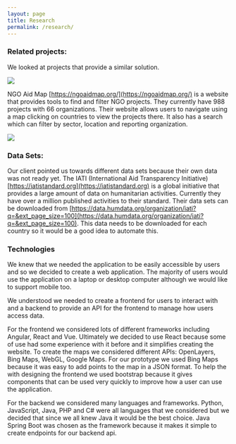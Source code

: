```yaml
---
layout: page
title: Research
permalink: /research/
---
```

### Related projects:

We looked at projects that provide a similar solution.

![]({{site.baseurl}}/images/ngo-aid-map.png)

NGO Aid Map [https://ngoaidmap.org/](https://ngoaidmap.org/) is a website that provides tools to find and filter NGO projects. They currently have 988 projects with 66 organizations. Their website allows users to navigate using a map clicking on countries to view the projects there. It also has a search which can filter by sector, location and reporting organization.

![]({{site.baseurl}}/images/ngo-aid-map-search.png)

### Data Sets:

Our client pointed us towards different data sets because their own data was not ready yet. The IATI (International Aid Transparency Initiative) [https://iatistandard.org](https://iatistandard.org) is a global initiative that provides a large amount of data on humanitarian activities. Currently they have over a million published activities to their standard. Their data sets can be downloaded from [https://data.humdata.org/organization/iati?q=&ext_page_size=100](https://data.humdata.org/organization/iati?q=&ext_page_size=100). This data needs to be downloaded for each country so it would be a good idea to automate this.

### Technologies

We knew that we needed the application to be easily accessible by users and so we decided to create a web application. The majority of users would use the application on a laptop or desktop computer although we would like to support mobile too.

We understood we needed to create a frontend for users to interact with and a backend to provide an API for the frontend to manage how users access data.

For the frontend we considered lots of different frameworks including Angular, React and Vue. Ultimately we decided to use React because some of use had some experience with it before and it simplifies creating the website. To create the maps we considered different APIs: OpenLayers, Bing Maps, WebGL, Google Maps. For our prototype we used Bing Maps because it was easy to add points to the map in a JSON format. To help the with designing the frontend we used bootstrap because it gives components that can be used very quickly to improve how a user can use the application.

For the backend we considered many languages and frameworks. Python, JavaScript, Java, PHP and C# were all languages that we considered but we decided that since we all knew Java it would be the best choice. Java Spring Boot was chosen as the framework because it makes it simple to create endpoints for our backend api.